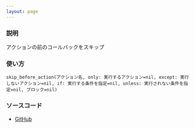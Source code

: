 ```yaml
---
layout: page
---
```


### 説明

アクションの前のコールバックをスキップ

### 使い方

    skip_before_action(アクション名, only: 実行するアクション=nil, except: 実行しないアクション=nil, if: 実行する条件を指定=nil, unless: 実行されない条件を指定=nil, ブロック=nil)

### ソースコード

- [GitHub](https://github.com/rails/rails/blob/984c3ef2775781d47efa9f541ce570daa2434a80/actionpack/lib/abstract_controller/callbacks.rb#L128)
